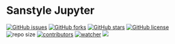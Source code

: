 # Sanstyle Jupyter

[![GitHub issues](https://img.shields.io/github/issues/SanstyleLab/sanstyle-jupyter)](https://github.com/SanstyleLab/sanstyle-jupyter/issues) [![GitHub forks](https://img.shields.io/github/forks/SanstyleLab/sanstyle-jupyter)](https://github.com/SanstyleLab/sanstyle-jupyter/network) [![GitHub stars](https://img.shields.io/github/stars/SanstyleLab/sanstyle-jupyter)](https://github.com/SanstyleLab/sanstyle-jupyter/stargazers) [![GitHub license](https://img.shields.io/github/license/SanstyleLab/sanstyle-jupyter)](https://github.com/SanstyleLab/sanstyle-jupyter/blob/main/LICENSE)  ![repo size](https://img.shields.io/github/repo-size/SanstyleLab/sanstyle-jupyter.svg) [![contributors](https://img.shields.io/github/contributors/SanstyleLab/sanstyle-jupyter.svg)](https://github.com/SanstyleLab/sanstyle-jupyter/graphs/contributors) [![watcher](https://img.shields.io/github/watchers/SanstyleLab/sanstyle-jupyter.svg)](https://github.com/SanstyleLab/sanstyle-jupyter/watchers) ![](https://github.com/SanstyleLab/sanstyle-jupyter/actions/workflows/docs.yml/badge.svg)

